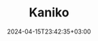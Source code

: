 ---
date: "2024-04-15T23:42:35+03:00"
description: |
  <https://github.com/GoogleContainerTools/kaniko> - Инструмент для сборки Docker образов без необходимости устанавливать Docker engine
id: ogq13mtglsy80yo9kik5bw8
publish: true
title: Kaniko
updated: 1714121309348
---